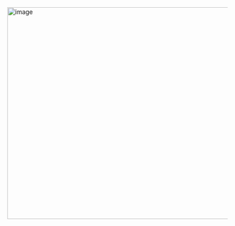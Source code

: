 <img width="715" height="483" alt="image" src="https://github.com/user-attachments/assets/2d0509ab-c2ae-4466-b79d-0553103329b7" />
